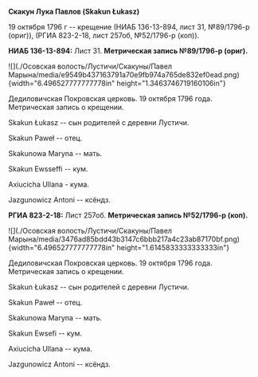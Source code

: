 **Скакун Лука Павлов (Skakun Łukasz)**

19 октября 1796 г -- крещение (НИАБ 136-13-894, лист 31, №89/1796-р
(ориг)), (РГИА 823-2-18, лист 257об, №52/1796-р (коп)).

**НИАБ 136-13-894:** Лист 31. **Метрическая запись №89/1796-р (ориг).**

![](./Осовская волость/Лустичи/Скакуны/Павел Марына/media/e9549b437163791a70e9fb974a765de832ef0ead.png){width="6.496527777777778in"
height="1.3463746719160106in"}

Дедиловичская Покровская церковь. 19 октября 1796 года. Метрическая
запись о крещении.

Skakun Łukasz -- сын родителей с деревни Лустичи.

Skakun Paweł -- отец.

Skakunowa Maryna -- мать.

Skakun Ewsseffi -- кум.

Axiucicha Ullana - кума.

Jazgunowicz Antoni -- ксёндз.

**РГИА 823-2-18:** Лист 257об. **Метрическая запись №52/1796-р (коп).**

![](./Осовская волость/Лустичи/Скакуны/Павел Марына/media/3476ad85bdd43b3147c6bbb217a4c23ab87170bf.png){width="6.496527777777778in"
height="1.6145833333333333in"}

Дедиловичская Покровская церковь. 19 октября 1796 года. Метрическая
запись о крещении.

Skakun Łukasz -- сын родителей с деревни Лустичи.

Skakun Paweł -- отец.

Skakunowa Maryna -- мать.

Skakun Ewsefi -- кум.

Axiucicha Ullana -- кума.

Jazgunowicz Antoni -- ксёндз.
